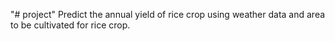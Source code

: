 "# project" 
Predict the annual yield of rice crop using weather data and area to be cultivated for rice crop.